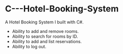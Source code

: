 # C---Hotel-Booking-System
A Hotel Booking System I built with C#.
- Ability to add and remove rooms.
- Ability to search for rooms by ID.
- Ability to add and list reservations.
- Ability to log out.
